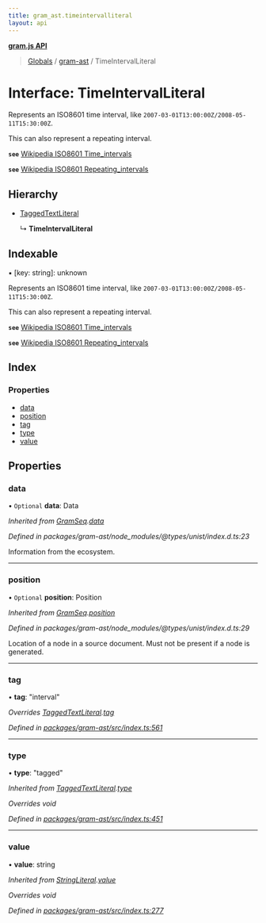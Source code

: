 ```yaml
---
title: gram_ast.timeintervalliteral
layout: api
---
```


**[gram.js API](../README.md)**

> [Globals](../globals.md) / [gram-ast](../modules/gram_ast.md) / TimeIntervalLiteral

# Interface: TimeIntervalLiteral

Represents an ISO8601 time interval, like `2007-03-01T13:00:00Z/2008-05-11T15:30:00Z`.

This can also represent a repeating interval.

**`see`** [Wikipedia ISO8601 Time_intervals](https://en.wikipedia.org/wiki/ISO_8601#Time_intervals)

**`see`** [Wikipedia ISO8601 Repeating_intervals](https://en.wikipedia.org/wiki/ISO_8601#Repeating_intervals)

## Hierarchy

* [TaggedTextLiteral](gram_ast.taggedtextliteral.md)

  ↳ **TimeIntervalLiteral**

## Indexable

▪ [key: string]: unknown

Represents an ISO8601 time interval, like `2007-03-01T13:00:00Z/2008-05-11T15:30:00Z`.

This can also represent a repeating interval.

**`see`** [Wikipedia ISO8601 Time_intervals](https://en.wikipedia.org/wiki/ISO_8601#Time_intervals)

**`see`** [Wikipedia ISO8601 Repeating_intervals](https://en.wikipedia.org/wiki/ISO_8601#Repeating_intervals)

## Index

### Properties

* [data](gram_ast.timeintervalliteral.md#data)
* [position](gram_ast.timeintervalliteral.md#position)
* [tag](gram_ast.timeintervalliteral.md#tag)
* [type](gram_ast.timeintervalliteral.md#type)
* [value](gram_ast.timeintervalliteral.md#value)

## Properties

### data

• `Optional` **data**: Data

*Inherited from [GramSeq](gram_ast.gramseq.md).[data](gram_ast.gramseq.md#data)*

*Defined in packages/gram-ast/node_modules/@types/unist/index.d.ts:23*

Information from the ecosystem.

___

### position

• `Optional` **position**: Position

*Inherited from [GramSeq](gram_ast.gramseq.md).[position](gram_ast.gramseq.md#position)*

*Defined in packages/gram-ast/node_modules/@types/unist/index.d.ts:29*

Location of a node in a source document.
Must not be present if a node is generated.

___

### tag

•  **tag**: \"interval\"

*Overrides [TaggedTextLiteral](gram_ast.taggedtextliteral.md).[tag](gram_ast.taggedtextliteral.md#tag)*

*Defined in [packages/gram-ast/src/index.ts:561](https://github.com/gram-data/gram-js/blob/594b46d/packages/gram-ast/src/index.ts#L561)*

___

### type

•  **type**: \"tagged\"

*Inherited from [TaggedTextLiteral](gram_ast.taggedtextliteral.md).[type](gram_ast.taggedtextliteral.md#type)*

*Overrides void*

*Defined in [packages/gram-ast/src/index.ts:451](https://github.com/gram-data/gram-js/blob/594b46d/packages/gram-ast/src/index.ts#L451)*

___

### value

•  **value**: string

*Inherited from [StringLiteral](gram_ast.stringliteral.md).[value](gram_ast.stringliteral.md#value)*

*Overrides void*

*Defined in [packages/gram-ast/src/index.ts:277](https://github.com/gram-data/gram-js/blob/594b46d/packages/gram-ast/src/index.ts#L277)*
